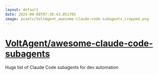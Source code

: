 ```yaml
---
layout: default
date: 2025-08-08T07:36:43.851705
image: assets/VoltAgent_awesome-claude-code-subagents_cropped.png
---
```


# [VoltAgent/awesome-claude-code-subagents](https://github.com/VoltAgent/awesome-claude-code-subagents)

Huge list of Claude Code subagents for dev automation
